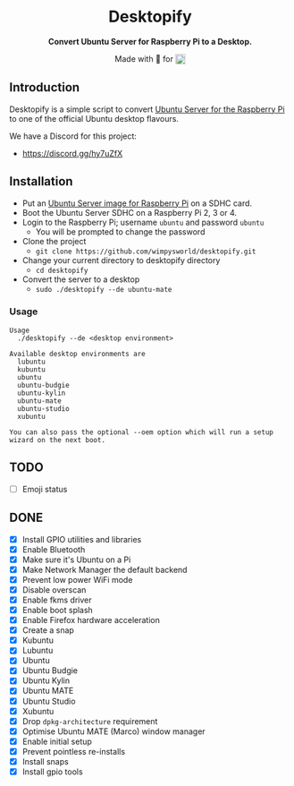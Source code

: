 <h1 align="center">
  <!-- <img src=".github/logo.png" alt="Quickemu" /> -->
  <br />
  Desktopify
</h1>

<p align="center"><b>Convert Ubuntu Server for Raspberry Pi to a Desktop.</b></p>
<!-- <div align="center"><img src=".github/screenshot.png" alt="Quickemu Screenshot" /></div> -->
<p align="center">Made with 💝 for <img src=".github/ubuntu.png" align="top" width="18" /></p>

## Introduction

Desktopify is a simple script to convert
[Ubuntu Server for the Raspberry Pi](https://ubuntu.com/download/raspberry-pi)
to one of the official Ubuntu desktop flavours.

We have a Discord for this project:

  * <https://discord.gg/hy7uZfX>

<!-- [![Replace VirtualBox with Bash & QEMU](https://img.youtube.com/vi/AOTYWEgw0hI/0.jpg)](https://www.youtube.com/watch?v=AOTYWEgw0hI) -->

## Installation

  * Put an [Ubuntu Server image for Raspberry Pi](https://ubuntu.com/download/raspberry-pi) on a SDHC card.
  * Boot the Ubuntu Server SDHC on a Raspberry Pi 2, 3 or 4.
  * Login to the Raspberry Pi; username `ubuntu` and password `ubuntu`
      * You will be prompted to change the password
  * Clone the project
    * `git clone https://github.com/wimpysworld/desktopify.git`
  * Change your current directory to desktopify directory
    * `cd desktopify`
  * Convert the server to a desktop
    * `sudo ./desktopify --de ubuntu-mate`

### Usage

```
Usage
  ./desktopify --de <desktop environment>

Available desktop environments are
  lubuntu
  kubuntu
  ubuntu
  ubuntu-budgie
  ubuntu-kylin
  ubuntu-mate
  ubuntu-studio
  xubuntu

You can also pass the optional --oem option which will run a setup
wizard on the next boot.
```

## TODO

- [ ] Emoji status

## DONE

- [x] Install GPIO utilities and libraries
- [x] Enable Bluetooth
- [x] Make sure it's Ubuntu on a Pi
- [x] Make Network Manager the default backend
- [x] Prevent low power WiFi mode
- [x] Disable overscan
- [x] Enable fkms driver
- [x] Enable boot splash
- [x] Enable Firefox hardware acceleration
- [x] Create a snap
- [x] Kubuntu
- [x] Lubuntu
- [x] Ubuntu
- [x] Ubuntu Budgie
- [x] Ubuntu Kylin
- [x] Ubuntu MATE
- [x] Ubuntu Studio
- [x] Xubuntu
- [x] Drop `dpkg-architecture` requirement
- [x] Optimise Ubuntu MATE (Marco) window manager
- [x] Enable initial setup
- [x] Prevent pointless re-installs
- [x] Install snaps
- [x] Install gpio tools
